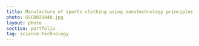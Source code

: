 ```yaml
---
title: Manufacture of sports clothing using nanotechnology principles
photo: GSCB021840.jpg 
layout: photo 
section: portfolio 
tag: science-technology 
--- 
```

